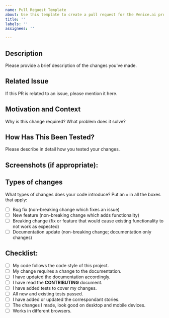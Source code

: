 ```yaml
---
name: Pull Request Template
about: Use this template to create a pull request for the Venice.ai project.
title: ''
labels: ''
assignees: ''

---
```


## Description

Please provide a brief description of the changes you've made.

## Related Issue

If this PR is related to an issue, please mention it here.

## Motivation and Context

Why is this change required? What problem does it solve?

## How Has This Been Tested?

Please describe in detail how you tested your changes.

## Screenshots (if appropriate):

## Types of changes

What types of changes does your code introduce? Put an `x` in all the boxes that apply:

- [ ] Bug fix (non-breaking change which fixes an issue)
- [ ] New feature (non-breaking change which adds functionality)
- [ ] Breaking change (fix or feature that would cause existing functionality to not work as expected)
- [ ] Documentation update (non-breaking change; documentation only changes)

## Checklist:

- [ ] My code follows the code style of this project.
- [ ] My change requires a change to the documentation.
- [ ] I have updated the documentation accordingly.
- [ ] I have read the **CONTRIBUTING** document.
- [ ] I have added tests to cover my changes.
- [ ] All new and existing tests passed.
- [ ] I have added or updated the correspondant stories.
- [ ] The changes I made, look good on desktop and mobile devices.
- [ ] Works in different browsers.
